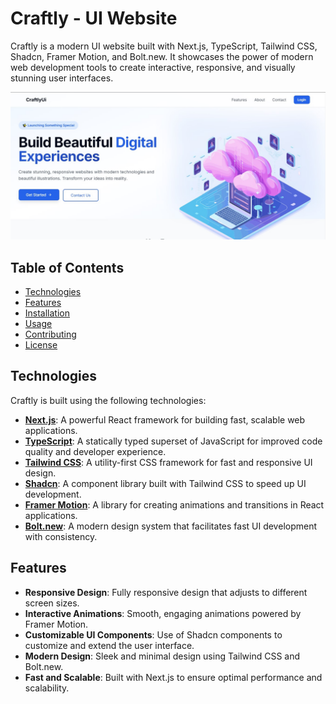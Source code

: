 # Craftly - UI Website

Craftly is a modern UI website built with Next.js, TypeScript, Tailwind CSS, Shadcn, Framer Motion, and Bolt.new. It showcases the power of modern web development tools to create interactive, responsive, and visually stunning user interfaces.

![Craftly Screenshot](./public//Craftly.jpg)

## Table of Contents

- [Technologies](#technologies)
- [Features](#features)
- [Installation](#installation)
- [Usage](#usage)
- [Contributing](#contributing)
- [License](#license)

## Technologies

Craftly is built using the following technologies:

- **[Next.js](https://nextjs.org/)**: A powerful React framework for building fast, scalable web applications.
- **[TypeScript](https://www.typescriptlang.org/)**: A statically typed superset of JavaScript for improved code quality and developer experience.
- **[Tailwind CSS](https://tailwindcss.com/)**: A utility-first CSS framework for fast and responsive UI design.
- **[Shadcn](https://github.com/shadcn/ui)**: A component library built with Tailwind CSS to speed up UI development.
- **[Framer Motion](https://www.framer.com/motion/)**: A library for creating animations and transitions in React applications.
- **[Bolt.new](https://bolt.new/)**: A modern design system that facilitates fast UI development with consistency.

## Features

- **Responsive Design**: Fully responsive design that adjusts to different screen sizes.
- **Interactive Animations**: Smooth, engaging animations powered by Framer Motion.
- **Customizable UI Components**: Use of Shadcn components to customize and extend the user interface.
- **Modern Design**: Sleek and minimal design using Tailwind CSS and Bolt.new.
- **Fast and Scalable**: Built with Next.js to ensure optimal performance and scalability.

 
 